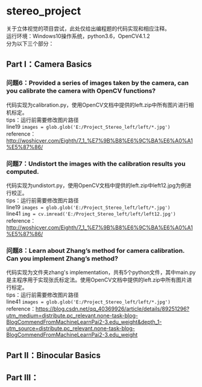 # stereo_project
关于立体视觉的项目尝试，此处仅给出编程题的代码实现和相应注释。  
运行环境：Windows10操作系统，python3.6，OpenCV4.1.2  
分为以下三个部分： 
## Part Ⅰ：Camera Basics
### 问题6：Provided a series of images taken by the camera, can you calibrate the camera with OpenCV functions? 
代码实现为calibration.py，使用OpenCV文档中提供的left.zip中所有图片进行相机标定。  
tips：运行前需要修改图片路径  
line19 `images = glob.glob('E:/Project_Stereo_left/left/*.jpg')`    
reference：http://woshicver.com/Eighth/7_1_%E7%9B%B8%E6%9C%BA%E6%A0%A1%E5%87%86/

### 问题7：Undistort the images with the calibration results you computed. 
代码实现为undistort.py，使用OpenCV文档中提供的left.zip中left12.jpg为例进行校正。  
tips：运行前需要修改图片路径  
line19 `images = glob.glob('E:/Project_Stereo_left/left/*.jpg')`  
line41 `img = cv.imread('E:/Project_Stereo_left/left/left12.jpg')`  
reference：http://woshicver.com/Eighth/7_1_%E7%9B%B8%E6%9C%BA%E6%A0%A1%E5%87%86/  

### 问题8：Learn about Zhang’s method for camera calibration. Can you implement Zhang’s method? 
代码实现为文件夹zhang's implementation，共有5个python文件，其中main.py是主程序用于实现张氏标定法。使用OpenCV文档中提供的left.zip中所有图片进行标定。  
tips：运行前需要修改图片路径  
line41 `images = glob.glob('E:/Project_Stereo_left/left/*.jpg')` 
reference：https://blog.csdn.net/qq_40369926/article/details/89251296?utm_medium=distribute.pc_relevant.none-task-blog-BlogCommendFromMachineLearnPai2-3.edu_weight&depth_1-utm_source=distribute.pc_relevant.none-task-blog-BlogCommendFromMachineLearnPai2-3.edu_weight

## Part Ⅱ：Binocular Basics 
## Part Ⅲ： 
